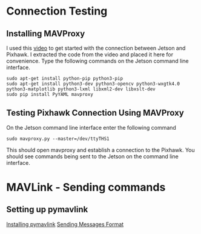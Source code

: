 # Connection Testing
## Installing MAVProxy
I used this [video](https://youtu.be/nIuoCYauW3s?si=B8UhA8yvrDOfCrkB) to get started with the connection between Jetson and Pixhawk. I extracted the code from the video and placed it here for convenience.
Type the following commands on the Jetson command line interface.
```
sudo apt-get install python-pip python3-pip
sudo apt-get install python3-dev python3-opencv python3-wxgtk4.0 python3-matplotlib python3-lxml libxml2-dev libxslt-dev
sudo pip install PyYAML mavproxy
```
## Testing Pixhawk Connection Using MAVProxy
On the Jetson command line interface enter the following command  
```
sudo mavproxy.py --master=/dev/ttyTHS1
```
This should open mavproxy and establish a connection to the Pixhawk. You should see commands being sent to the Jetson on the command line interface.
# MAVLink - Sending commands
## Setting up pymavlink
[Installing pymavlink](https://pypi.org/project/pymavlink/)
[Sending Messages Format](https://mavlink.io/en/mavgen_python/#sending)

